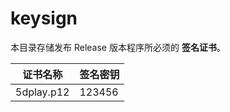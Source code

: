 # keysign <!-- omit in toc -->

本目录存储发布 Release 版本程序所必须的 **签名证书**。

| 证书名称      | 签名密钥       |
| -----------  | -----------  |
| 5dplay.p12   | 123456       |
